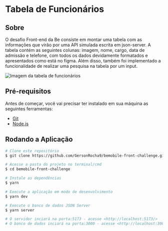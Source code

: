 # Tabela de Funcionários

## Sobre

O desafio Front-end da Be consiste em montar uma tabela com as informações que virão por uma API simulada escrita em json-server. A tabela contém as seguintes colunas: imagem, nome, cargo, data de admissão e telefone, com todos os dados devidamente formatados e apresentados como está no figma. Além disso, também foi implementado a funcionalidade de realizar uma pesquisa na tabela por um input.

![Imagem da tabela de funcionários](https://user-images.githubusercontent.com/42809136/127918010-79b5d883-df57-4c6d-8a2a-43e220d3c703.png)

## Pré-requisitos

Antes de começar, você vai precisar ter instalado em sua máquina as seguintes ferramentas:

- [Git](https://git-scm.com)
- [Node.js](https://nodejs.org/)

## Rodando a Aplicação

```bash
# Clone este repositório
$ git clone https://github.com/GersonRocha9/bemobile-front-challenge.git

# Acesse a pasta do projeto no terminal/cmd
$ cd bemobile-front-challenge

# Instale as dependências
$ yarn

# Execute a aplicação em modo de desenvolvimento
$ yarn dev

# Execute o banco de dados JSON Server
$ yarn server

# O servidor inciará na porta:5173 - acesse <http://localhost:5173/>
# O banco de dados inciará na porta:3000 - acesse <http://localhost:3000/employees>
```
